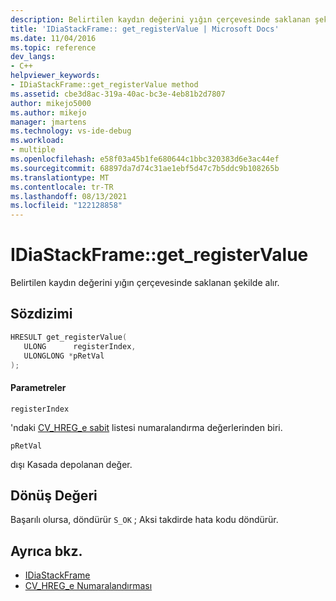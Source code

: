 ```yaml
---
description: Belirtilen kaydın değerini yığın çerçevesinde saklanan şekilde alır.
title: 'IDiaStackFrame:: get_registerValue | Microsoft Docs'
ms.date: 11/04/2016
ms.topic: reference
dev_langs:
- C++
helpviewer_keywords:
- IDiaStackFrame::get_registerValue method
ms.assetid: cbe3d8ac-319a-40ac-bc3e-4eb81b2d7807
author: mikejo5000
ms.author: mikejo
manager: jmartens
ms.technology: vs-ide-debug
ms.workload:
- multiple
ms.openlocfilehash: e58f03a45b1fe680644c1bbc320383d6e3ac44ef
ms.sourcegitcommit: 68897da7d74c31ae1ebf5d47c7b5ddc9b108265b
ms.translationtype: MT
ms.contentlocale: tr-TR
ms.lasthandoff: 08/13/2021
ms.locfileid: "122128858"
---
```

# <a name="idiastackframeget_registervalue"></a>IDiaStackFrame::get_registerValue
Belirtilen kaydın değerini yığın çerçevesinde saklanan şekilde alır.

## <a name="syntax"></a>Sözdizimi

```C++
HRESULT get_registerValue(
   ULONG      registerIndex,
   ULONGLONG *pRetVal
);
```

#### <a name="parameters"></a>Parametreler
 `registerIndex`

'ndaki [CV_HREG_e sabit](../../debugger/debug-interface-access/cv-hreg-e.md) listesi numaralandırma değerlerinden biri.

 `pRetVal`

dışı Kasada depolanan değer.

## <a name="return-value"></a>Dönüş Değeri
 Başarılı olursa, döndürür `S_OK` ; Aksi takdirde hata kodu döndürür.

## <a name="see-also"></a>Ayrıca bkz.
- [IDiaStackFrame](../../debugger/debug-interface-access/idiastackframe.md)
- [CV_HREG_e Numaralandırması](../../debugger/debug-interface-access/cv-hreg-e.md)
